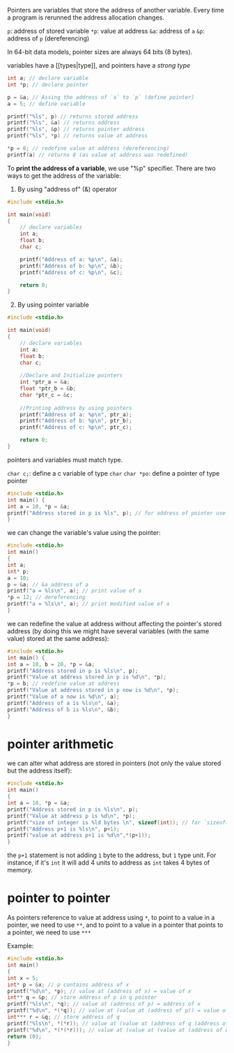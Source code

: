 Pointers are variables that store the address of another variable.
Every time a program is rerunned the address allocation changes.

`p`: address of stored variable
`*p`: value at address
`&a`: address of `a`
`&p`: address of `p` (dereferencing)

In 64-bit data models, pointer sizes are always 64 bits (8 bytes).

variables have a [[types|type]], and pointers have a *strong type* 

```c
int a; // declare variable
int *p; // declare pointer

p = &a; // Assing the address of `a` to `p` (define pointer)
a = 5; // define variable

printf("%ls", p) // returns stored address
printf("%ls", &a) // returns address
printf("%ls", &p) // returns pointer address
printf("%ls", *p) // returns value at address

*p = 8; // redefine value at address (dereferencing)
printf(a) // returns 8 (as value at address was redefined)
```

To **print the address of a variable**, we use "%p" specifier. There are two ways to get the address of the variable:
1.  By using "address of" (&) operator
```c
#include <stdio.h>

int main(void)
{
	// declare variables 
	int a;
	float b;
	char c;

	printf("Address of a: %p\n", &a);
	printf("Address of b: %p\n", &b);
	printf("Address of c: %p\n", &c);

	return 0;
}
```
2.  By using pointer variable
```c
#include <stdio.h>

int main(void)
{
	// declare variables 
	int a;
	float b;
	char c;
	
	//Declare and Initialize pointers 
	int *ptr_a = &a;
	float *ptr_b = &b;
	char *ptr_c = &c;
	
	//Printing address by using pointers 	
	printf("Address of a: %p\n", ptr_a);
	printf("Address of b: %p\n", ptr_b);
	printf("Address of c: %p\n", ptr_c);

	return 0;
}
```

pointers and variables must match type.

`char c;`: define a c variable of type `char`
`char *po`: define a pointer of type pointer

```c
#include <stdio.h>
int main() {
int a = 10, *p = &a;
printf("Address stored in p is %ls", p); // for address of pointer use `%ls` type
}
```

we can change the variable's value using the pointer:

```c
#include <stdio.h>
int main()
{
int a;
int* p;
a = 10;
p = &a; // &a address of a
printf("a = %ls\n", a); // print value of a
*p = 12; // dereferencing
printf("a = %ls\n", a); // print modified value of a
}
```

we can redefine the value at address without affecting the pointer's stored address (by doing this we might have several variables (with the same value) stored at the same address):

```c
#include <stdio.h>
int main() {
int a = 10, b = 20, *p = &a;
printf("Address stored in p is %ls\n", p);
printf("Value at address stored in p is %d\n", *p);
*p = b; // redefine value at address
printf("Value at address stored in p now is %d\n", *p);
printf("Value of a now is %d\n", a);
printf("Address of a is %ls\n", &a);
printf("Address of b is %ls\n", &b);
}
```

# pointer arithmetic

we can alter what address are stored in pointers (not only the value stored but the address itself):

```c
#include <stdio.h>
int main()
{
int a = 10, *p = &a;
printf("Address stored in p is %ls\n", p);
printf("Value at address p is %d\n", *p);
printf("size of integer is %ld bytes \n", sizeof(int)); // for `sizeof(type)` use `%ld` type
printf("Address p+1 is %ls\n", p+1);
printf("value at address p+1 is %d\n",*(p+1));
}
```

the `p+1` statement is not adding `1` byte to the address, but `1` type unit. For instance, if it's `int` it will add 4 units to address as `int` takes 4 bytes of memory.

# pointer to pointer

As pointers reference to value at address using `*`, to point to a value in a pointer, we need to use `**`, and to point to a value in a pointer that points to a pointer, we need to use `***`

Example:

```c
#include <stdio.h>
int main()
{
int x = 5;
int* p = &x; // p contains address of x
printf("%d\n", *p); // value at (address of x) = value of x
int** q = &p; // store address of p in q pointer
printf("%ls\n", *q); // value at (address of p) = address of x
printf("%d\n", *(*q)); // value at (value at (address of p)) = value of x
int*** r = &q; // store address of q
printf("%ls\n", *(*r)); // value at (value at (address of q (address of p))) = address of x
printf("%d\n", *(*(*r))); // value at (value at (value at (address of q))) = value at x
return (0);
}
```

